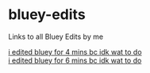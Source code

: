 # bluey-edits
Links to all Bluey Edits by me  
  
[i edited bluey for 4 mins bc idk wat to do](https://oofyb9.rf.gd/9/S1E1.html)  
[i edited bluey for 6 mins bc idk wat to do](https://oofyb9.rf.gd/9/S1E2.html)  

